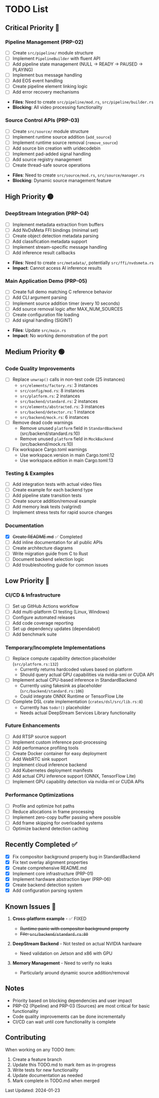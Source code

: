 # TODO List

## Critical Priority 🔴

### Pipeline Management (PRP-02)
- [ ] Create `src/pipeline/` module structure
- [ ] Implement `PipelineBuilder` with fluent API
- [ ] Add pipeline state management (NULL → READY → PAUSED → PLAYING)
- [ ] Implement bus message handling
- [ ] Add EOS event handling
- [ ] Create pipeline element linking logic
- [ ] Add error recovery mechanisms
- **Files**: Need to create `src/pipeline/mod.rs`, `src/pipeline/builder.rs`
- **Blocking**: All video processing functionality

### Source Control APIs (PRP-03)
- [ ] Create `src/source/` module structure
- [ ] Implement runtime source addition (`add_source`)
- [ ] Implement runtime source removal (`remove_source`)
- [ ] Add source bin creation with uridecodebin
- [ ] Implement pad-added signal handling
- [ ] Add source registry management
- [ ] Create thread-safe source operations
- **Files**: Need to create `src/source/mod.rs`, `src/source/manager.rs`
- **Blocking**: Dynamic source management feature

## High Priority 🟡

### DeepStream Integration (PRP-04)
- [ ] Implement metadata extraction from buffers
- [ ] Add NvDsMeta FFI bindings (minimal set)
- [ ] Create object detection metadata parsing
- [ ] Add classification metadata support
- [ ] Implement stream-specific message handling
- [ ] Add inference result callbacks
- **Files**: Need to create `src/metadata/`, potentially `src/ffi/nvdsmeta.rs`
- **Impact**: Cannot access AI inference results

### Main Application Demo (PRP-05)
- [ ] Create full demo matching C reference behavior
- [ ] Add CLI argument parsing
- [ ] Implement source addition timer (every 10 seconds)
- [ ] Add source removal logic after MAX_NUM_SOURCES
- [ ] Create configuration file loading
- [ ] Add signal handling (SIGINT)
- **Files**: Update `src/main.rs`
- **Impact**: No working demonstration of the port

## Medium Priority 🟢

### Code Quality Improvements
- [ ] Replace `unwrap()` calls in non-test code (25 instances)
  - `src/elements/factory.rs`: 3 instances
  - `src/config/mod.rs`: 8 instances
  - `src/platform.rs`: 2 instances
  - `src/backend/standard.rs`: 2 instances
  - `src/elements/abstracted.rs`: 3 instances
  - `src/backend/detector.rs`: 1 instance
  - `src/backend/mock.rs`: 6 instances
- [ ] Remove dead code warnings
  - Remove unused `platform` field in `StandardBackend` (src/backend/standard.rs:10)
  - Remove unused `platform` field in `MockBackend` (src/backend/mock.rs:10)
- [ ] Fix workspace Cargo.toml warnings
  - Use workspace.version in main Cargo.toml:12
  - Use workspace.edition in main Cargo.toml:13

### Testing & Examples
- [ ] Add integration tests with actual video files
- [ ] Create example for each backend type
- [ ] Add pipeline state transition tests
- [ ] Create source addition/removal example
- [ ] Add memory leak tests (valgrind)
- [ ] Implement stress tests for rapid source changes

### Documentation
- [x] ~~Create README.md~~ ✅ Completed
- [ ] Add inline documentation for all public APIs
- [ ] Create architecture diagrams
- [ ] Write migration guide from C to Rust
- [ ] Document backend selection logic
- [ ] Add troubleshooting guide for common issues

## Low Priority 🔵

### CI/CD & Infrastructure
- [ ] Set up GitHub Actions workflow
- [ ] Add multi-platform CI testing (Linux, Windows)
- [ ] Configure automated releases
- [ ] Add code coverage reporting
- [ ] Set up dependency updates (dependabot)
- [ ] Add benchmark suite

### Temporary/Incomplete Implementations
- [ ] Replace compute capability detection placeholder (`src/platform.rs:132`)
  - Currently returns hardcoded values based on platform
  - Should query actual GPU capabilities via nvidia-smi or CUDA API
- [ ] Implement actual CPU-based inference in StandardBackend
  - Currently using fakesink as placeholder (`src/backend/standard.rs:106`)
  - Could integrate ONNX Runtime or TensorFlow Lite
- [ ] Complete DSL crate implementation (`crates/dsl/src/lib.rs:8`)
  - Currently has `todo!()` placeholder
  - Needs actual DeepStream Services Library functionality

### Future Enhancements
- [ ] Add RTSP source support
- [ ] Implement custom inference post-processing
- [ ] Add performance profiling tools
- [ ] Create Docker container for easy deployment
- [ ] Add WebRTC sink support
- [ ] Implement cloud inference backend
- [ ] Add Kubernetes deployment manifests
- [ ] Add actual CPU inference support (ONNX, TensorFlow Lite)
- [ ] Implement GPU capability detection via nvidia-ml or CUDA APIs

### Performance Optimizations
- [ ] Profile and optimize hot paths
- [ ] Reduce allocations in frame processing
- [ ] Implement zero-copy buffer passing where possible
- [ ] Add frame skipping for overloaded systems
- [ ] Optimize backend detection caching

## Recently Completed ✅

- [x] Fix compositor background property bug in StandardBackend
- [x] Fix text overlay alignment properties 
- [x] Create comprehensive README.md
- [x] Implement core infrastructure (PRP-01)
- [x] Implement hardware abstraction layer (PRP-06)
- [x] Create backend detection system
- [x] Add configuration parsing system

## Known Issues 🐛

1. **Cross-platform example** - ✅ FIXED
   - ~~Runtime panic with compositor background property~~
   - ~~File: `src/backend/standard.rs:80`~~

2. **DeepStream Backend** - Not tested on actual NVIDIA hardware
   - Need validation on Jetson and x86 with GPU

3. **Memory Management** - Need to verify no leaks
   - Particularly around dynamic source addition/removal

## Notes

- Priority based on blocking dependencies and user impact
- PRP-02 (Pipeline) and PRP-03 (Sources) are most critical for basic functionality
- Code quality improvements can be done incrementally
- CI/CD can wait until core functionality is complete

## Contributing

When working on any TODO item:
1. Create a feature branch
2. Update this TODO.md to mark item as in-progress
3. Write tests for new functionality
4. Update documentation as needed
5. Mark complete in TODO.md when merged

Last Updated: 2024-01-23